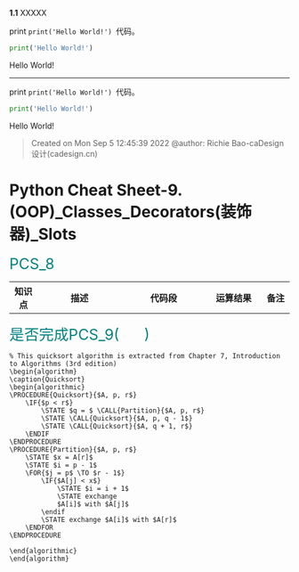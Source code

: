 <tr>
<td> 

__1.1__ XXXXX

</td>
<td>

print
`print('Hello World!') `代码。

</td>
<td>

```python
print('Hello World!') 
```

</td>
<td>

Hello World! 

</td>
<td>
</td>
</tr>


---


<tr>
<td> 

</td>
<td>

print
`print('Hello World!') `代码。

</td>
<td>

```python
print('Hello World!') 
```

</td>
<td>

Hello World! 

</td>
<td>
</td>
</tr>
















> Created on Mon Sep  5 12:45:39 2022 @author: Richie Bao-caDesign设计(cadesign.cn)

<style>
  code {
    white-space : pre-wrap !important;
    word-break: break-word;
  }
</style>

# Python Cheat Sheet-9. (OOP)_Classes_Decorators(装饰器)_Slots

<span style = "color:Teal;background-color:;font-size:20.0pt">PCS_8</span>

<table style="width:100%">
<tr>
<th style="width:10%"> 知识点 </th>
<th style="width:30%"> 描述 </th>
<th style="width:30%"> 代码段 </th> 
<th style="width:20%"> 运算结果 </th>
<th style="width:10%"> 备注</th> 
</tr>




</table>

<span style = "color:Teal;background-color:;font-size:20.0pt">是否完成PCS_9(&nbsp;&nbsp;&nbsp;&nbsp;&nbsp;&nbsp;)</span>


```algorithm
% This quicksort algorithm is extracted from Chapter 7, Introduction to Algorithms (3rd edition)
\begin{algorithm}
\caption{Quicksort}
\begin{algorithmic}
\PROCEDURE{Quicksort}{$A, p, r$}
    \IF{$p < r$} 
        \STATE $q = $ \CALL{Partition}{$A, p, r$}
        \STATE \CALL{Quicksort}{$A, p, q - 1$}
        \STATE \CALL{Quicksort}{$A, q + 1, r$}
    \ENDIF
\ENDPROCEDURE
\PROCEDURE{Partition}{$A, p, r$}
    \STATE $x = A[r]$
    \STATE $i = p - 1$
    \FOR{$j = p$ \TO $r - 1$}
        \IF{$A[j] < x$}
            \STATE $i = i + 1$
            \STATE exchange
            $A[i]$ with $A[j]$
        \endif
        \STATE exchange $A[i]$ with $A[r]$
    \ENDFOR
\ENDPROCEDURE

\end{algorithmic}
\end{algorithm}
```

